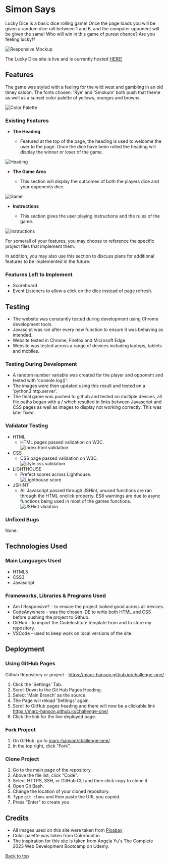 # Simon Says

Lucky Dice is a basic dice rolling game! Once the page loads you will be given a random dice roll between 1 and 6, and the computer opponent will be given the same! Who will win in this game of purest chance? Are you feeling lucky!?

![Responsive Mockup](assets/images/readme/responsive.jpg)

The Lucky Dice site is live and is currently hosted [HERE!](https://marc-hanson.github.io/challenge-one/)

## Features

The game was styled with a feeling for the wild west and gambling in an old timey saloon. The fonts chosen: 'Rye' and 'Smokum' both push that theme as well as a sunset color palette of yellows, oranges and browns.

![Color Palette](assets/images/readme/palette.jpg)

### Existing Features

- **The Heading**

  - Featured at the top of the page, the heading is used to welcome the user to the page. Once the dice have been rolled the heading will display the winner or loser of the game.

![Heading](assets/images/readme/heading.jpg)

- **The Game Area**

  - This section will display the outcomes of both the players dice and your opponents dice.

![Game](assets/images/readme/game.jpg)

- **Instructions**

  - This section gives the user playing instructions and the rules of the game.

![Instructions](assets/images/readme/instructions.jpg)

For some/all of your features, you may choose to reference the specific project files that implement them.

In addition, you may also use this section to discuss plans for additional features to be implemented in the future:

### Features Left to Implement

- Scoreboard
- Event Listeners to allow a click on the dice instead of page refresh.

## Testing

- The website was constantly tested during development using Chrome development tools.
- Javascipt was ran after every new function to ensure it was behaving as intended.
- Website tested in Chrome, Firefox and Microsoft Edge.
- Website was tested across a range of devices including laptops, tablets and mobiles.

### Testing During Development

- A random number variable was created for the player and opponent and tested with 'console.log()'.
- The images were then updated using this result and tested on a 'python3 http.server'.
- The final game was pushed to github and tested on multiple devices, all file paths began with a / which resulted in links between Javascript and CSS pages as well as images to display not working correctly. This was later fixed.

### Validator Testing

- HTML
  - HTML pages passed validation on W3C. <br>
    ![index.html validation](/assets/images/readme/html.jpg)
- CSS
  - CSS page passed validation on W3C. <br>
    ![style.css validation](/assets/images/readme/css.jpg)
- LIGHTHOUSE
  - Prefect scores across Lighthouse. <br>
    ![Lighthouse score](/assets/images/readme/lighthouse.jpg)
- JSHINT
  - All Javascript passed through JSHint, unused functions are ran through the HTML onclick property. ES8 warnings are due to async functions being used in most of the games functions. <br>
    ![JSHint vlidation](assets/images/readme/javascript.jpg)

### Unfixed Bugs

None.

## Technologies Used

### Main Languages Used

- HTML5
- CSS3
- Javascript

### Frameworks, Libraries & Programs Used

- Am I Responsive? - to ensure the project looked good across all devices.
- CodeAnywhere - was the chosen IDE to write both HTML and CSS before pushing the project to Github.
- GitHub - to import the CodeInstitute template from and to store my repository.
- VSCode - used to keep work on local versions of the site.

## Deployment

### Using GitHub Pages

Github Repository or project - <https://marc-hanson.github.io/challenge-one/>

1. Click the 'Settings' Tab.
2. Scroll Down to the Git Hub Pages Heading.
3. Select 'Main Branch' as the source.
4. The Page will reload 'Settings' again.
5. Scroll to GitHub pages heading and there will now be a clickable link <https://marc-hanson.github.io/challenge-one/>
6. Click the link for the live deployed page.

### Fork Project

1. On GitHub, go to [marc-hanson/challenge-one/](https://marc-hanson.github.io/challenge-one/).
2. In the top right, click "Fork".

### Clone Project

1. Go to the main page of the repository.
2. Above the file list, click "Code".
3. Select HTTPS, SSH, or GitHub CLI and then click copy to clone it.
4. Open Git Bash.
5. Change the location of your cloned repository.
6. Type `git clone` and then paste the URL you copied.
7. Press “Enter” to create you

## Credits

- All images used on this site were taken from [Pixabay](https://pixabay.com/users/clker-free-vector-images-3736/)
- Color palette was taken from Colorhunt.io
- The inspiration for this site is taken from Angela Yu's The Complete 2023 Web Development Bootcamp on Udemy.

[Back to top](#lucky-dice)
